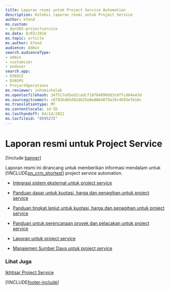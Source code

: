 ```yaml
---
title: Laporan resmi untuk Project Service Automation
description: Koleksi laporan resmi untuk Project Service
author: kfend
ms.custom:
- dyn365-projectservice
ms.date: 8/03/2018
ms.topic: article
ms.author: kfend
audience: Admin
search.audienceType:
- admin
- customizer
- enduser
search.app:
- D365CE
- D365PS
- ProjectOperations
ms.reviewer: johnmichalak
ms.openlocfilehash: 347517e95ed2cadcf18f840989d3c0ffcd04e43d
ms.sourcegitcommit: c0792bd65d92db25e0e8864879a19c4b93efb10c
ms.translationtype: MT
ms.contentlocale: id-ID
ms.lasthandoff: 04/14/2022
ms.locfileid: "8595272"
---
```

# <a name="white-papers-for-project-service"></a>Laporan resmi untuk Project Service

[!include [banner](../includes/psa-now-project-operations.md)]

Laporan resmi ini dirancang untuk memberikan informasi mendalam untuk [!INCLUDE[pn_crm_shortest](../includes/pn-crm-shortest.md)] project service automation.

-   [Integrasi sistem eksternal untuk project service](https://go.microsoft.com/fwlink/?LinkId=825445)

-   [Panduan dasar untuk kuotasi, harga dan penagihan untuk project service](https://go.microsoft.com/fwlink/?LinkId=825241)

-   [Panduan tingkat lanjut untuk kuotasi, harga dan penagihan untuk project service](https://go.microsoft.com/fwlink/?LinkId=825242)

-   [Panduan untuk perencanaan proyek dan pelacakan untuk project service](https://go.microsoft.com/fwlink/?LinkId=825243)

-   [Laporan untuk project service](https://go.microsoft.com/fwlink/?LinkId=825446)

-   [Manajemen Sumber Daya untuk project service](https://go.microsoft.com/fwlink/?LinkId=825244)

### <a name="see-also"></a>Lihat Juga
 [Ikhtisar Project Service](../psa/overview.md)


[!INCLUDE[footer-include](../includes/footer-banner.md)]
